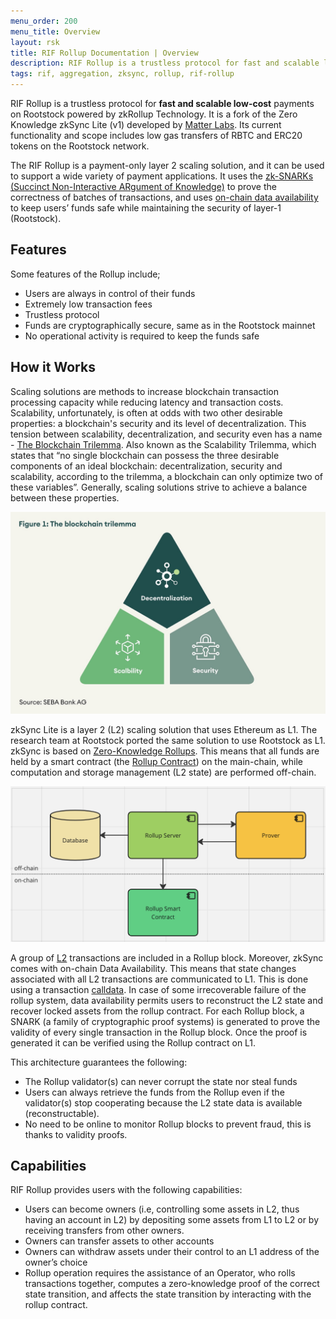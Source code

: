 ```yaml
---
menu_order: 200
menu_title: Overview
layout: rsk
title: RIF Rollup Documentation | Overview
description: RIF Rollup is a trustless protocol for fast and scalable low-cost payments on Rootstock powered by zkRollup Technology.
tags: rif, aggregation, zksync, rollup, rif-rollup
---
```


RIF Rollup is a trustless protocol for **fast and scalable low-cost** payments on Rootstock powered by zkRollup Technology.  It is a fork of the Zero Knowledge zkSync Lite (v1) developed by [Matter Labs](https://matter-labs.io/). Its current functionality and scope includes low gas transfers of RBTC and ERC20 tokens on the Rootstock network.

The RIF Rollup is a payment-only layer 2 scaling solution, and it can be used to support a wide variety of payment applications. It uses the [zk-SNARKs (Succinct Non-Interactive ARgument of Knowledge)](https://en.wikipedia.org/wiki/Non-interactive_zero-knowledge_proof) to prove the correctness of batches of transactions, and uses [on-chain data availability](glossary) to keep users’ funds safe while maintaining the security of layer-1 (Rootstock).

## Features

Some features of the Rollup include;

* Users are always in control of their funds
* Extremely low transaction fees
* Trustless protocol 
* Funds are cryptographically secure, same as in the Rootstock mainnet
* No operational activity is required to keep the funds safe

## How it Works

Scaling solutions are methods to increase blockchain transaction processing capacity while reducing latency and transaction costs. Scalability, unfortunately, is often at odds with two other desirable properties: a blockchain's security and its level of decentralization. This tension between scalability, decentralization, and security even has a name - [The Blockchain Trilemma](https://www.ledger.com/academy/what-is-the-blockchain-trilemma). Also known as the Scalability Trilemma, which states that “no single blockchain can possess the three desirable components of an ideal blockchain: decentralization, security and scalability, according to the trilemma, a blockchain can only optimize two of these variables”. Generally, scaling solutions strive to achieve a balance between these properties. 

![RIF Rollup Blockchain Trilemma](/assets/img/rif-rollup/rif-rollup-how-it-works-trillemma.jpg)

zkSync Lite is a layer 2 (L2) scaling solution that uses Ethereum as L1. The research team at Rootstock ported the same solution to use Rootstock as L1. zkSync is based on [Zero-Knowledge Rollups](https://ethereum.org/en/developers/docs/scaling/layer-2-rollups/#zk-rollups). This means that all funds are held by a smart contract (the [Rollup Contract](https://github.com/rsksmart/ri-aggregation/blob/rsk_merge_master_Dec2021/contracts/contracts/ZkSync.sol)) on the main-chain, while computation and storage management (L2 state) are performed off-chain. 

![RIF Rollup Architecture](/assets/img/rif-rollup/rif-rollup-architecture.png)

A group of [L2](glossary) transactions are included in a Rollup block. Moreover, zkSync comes with on-chain Data Availability. This means that state changes associated with all L2 transactions are communicated to L1. This is done using a transaction [calldata](https://docs.soliditylang.org/en/latest/types.html?highlight=calldata#data-location). In case of some irrecoverable failure of the rollup system, data availability permits users to reconstruct the L2 state and recover locked assets from the rollup contract. For each Rollup block, a SNARK (a family of cryptographic proof systems) is generated to prove the validity of every single transaction in the Rollup block. Once the proof is generated it can be verified using the Rollup contract on L1. 

This architecture guarantees the following:
* The Rollup validator(s) can never corrupt the state nor steal funds
* Users can always retrieve the funds from the Rollup even if the validator(s) stop cooperating because the L2 state data is available (reconstructable).
* No need to be online to monitor Rollup blocks to prevent fraud, this is thanks to validity proofs.

## Capabilities

RIF Rollup provides users with the following capabilities:
* Users can become owners (i.e, controlling some assets in L2, thus having an account in L2) by depositing some assets from L1 to L2 or by receiving transfers from other owners.
* Owners can transfer assets to other accounts
* Owners can withdraw assets under their control to an L1 address of the owner’s choice
* Rollup operation requires the assistance of an Operator, who rolls transactions together, computes a zero-knowledge proof of the correct state transition, and affects the state transition by interacting with the rollup contract.